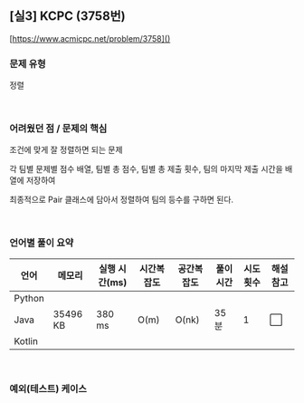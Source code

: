## [실3] KCPC (3758번)

[https://www.acmicpc.net/problem/3758]()

### 문제 유형

정렬

<br>

### 어려웠던 점 / 문제의 핵심

조건에 맞게 잘 정렬하면 되는 문제

각 팀별 문제별 점수 배열, 팀별 총 점수, 팀별 총 제출 횟수, 팀의 마지막 제출 시간을 배열에 저장하여

최종적으로 Pair 클래스에 담아서 정렬하여 팀의 등수를 구하면 된다.

<br>

### 언어별 풀이 요약

| 언어   | 메모리   | 실행 시간(ms) | 시간복잡도 | 공간복잡도 | 풀이 시간 | 시도 횟수 | 해설 참고            |
| ------ | -------- | ------------- | ---------- | ---------- | --------- | --------- | -------------------- |
| Python |          |               |            |            |           |           |                      |
| Java   | 35496 KB | 380 ms        | O(m)       | O(nk)      | 35분      | 1         | :white_large_square: |
| Kotlin |          |               |            |            |           |           |                      |

<br>

### 예외(테스트) 케이스

```
```

